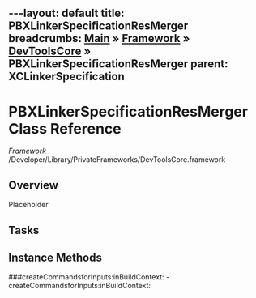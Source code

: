 ---layout: default
title: PBXLinkerSpecificationResMerger
breadcrumbs: <a href="/index.html">Main</a> &raquo; <a href="/Frameworks.html">Framework</a> &raquo; <a href="/Frameworks/DevToolsCore.html">DevToolsCore</a> &raquo; PBXLinkerSpecificationResMerger
parent: XCLinkerSpecification 
---
# PBXLinkerSpecificationResMerger Class Reference

*Framework* /Developer/Library/PrivateFrameworks/DevToolsCore.framework

## Overview

Placeholder

## Tasks

## Instance Methods

<a name="-createCommandsforInputs:inBuildContext:"></a>
###createCommandsforInputs:inBuildContext:
    - createCommandsforInputs:inBuildContext:

